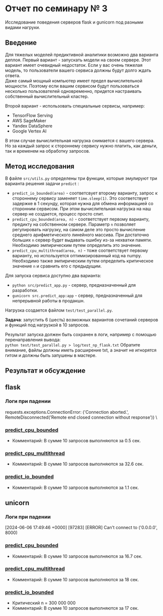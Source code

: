 # Отчет по семинару № 3
Исследование поведения серверов flask и gunicorn под разными видами нагруки.  

## Введение
Для тяжелых моделей предиктивной аналитики возможно два варианта деплоя. 
Первый вариант - запускать модели на своем сервере. 
Этот вариант имеет очевидный недостаток. 
Если у вас очень тяжелая модель, то пользователи вашего сервиса должны будут долго ждать ответа.  
Даже самый мощный компьютер имеет предел вычислительной мощности. 
Поэтому если вашим сервисом будут пользоваться несколько пользователей одновременно, придется настраивать собственный вычислительный кластер. 

Второй вариант - использовать специальные сервисы, например:  
- TensorFlow Serving
- AWS SageMaker
- Yandex DataSphere
- Google Vertex AI

В этом случае вычислительная нагрузка снимается с вашего сервера. 
Но за каждый запрос к стороннему сервису нужно платить, как деньги, так и временем на обработку запросов. 

## Метод исследования
В файле `src/utils.py` определены три функции, которые эмулируют три варианта решения задачи `predict` :
- `predict_io_bounded(area)` - соответсвует второму варианту, запрос к стороннему сервису заменяет `time.sleep(1)`. 
Это соответствует задержке в 1 секунду, которая нужна для обмена информацией со сторонним сервисом. 
При этом вычислительная нагрузка на наш сервер не создается, процесс просто спит. 
- `predict_cpu_bounded(area, n)` - соответствует первому варианту, предикту на собственном сервере. 
Параметр `n` позволяет регулировать нагрузку, на самом деле это просто вычисление среднего арифметического линейного массива. 
При достаточно больших `n` сервер будет выдавать ошибку из-за нехватки памяти. 
Необходимо эмпирическим путем определить это значение. 
- `predict_cpu_multithread(area, n)` - тоже соответствует первому варианту, но используется оптимизированный код на numpy. 
Необходимо также эмпирическим путем определить критическое значение `n` и сравнить его с предыдущим. 

Для запуска сервиса доступно два варианта: 
- `python src/predict_app.py` - сервер, предназначенный для разработки. 
- `gunicorn src.predict_app:app` - сервер, предназначенный для непрерывной работы в продакшн. 

Нагрузка создается файлом `test/test_parallel.py`.  

**Задача**: запустить 6 (шесть) возможных вариантов сочетаний серверов и функций под нагрузкой в 10 запросов. 

Результат запуска должен быть сохранен в логи, например с помощью перенаправления вывода:  
`python test/test_parallel.py > log/test_np_flask.txt` 
Обратите внимание, файлы должны иметь расширение txt, а значит не игнорятся гитом и должны быть запушены в мастере.  

## Результат и обсуждение
## flask
### Логи при падении
requests.exceptions.ConnectionError: ('Connection aborted.', RemoteDisconnected('Remote end closed connection without response')) \

### [predict_cpu_bounded](../log/test_np_flask_1.txt)
- Комментарий: В сумме 10 запросов выполняются за 0.5 сек.

### [predict_cpu_multithread](../log/test_np_flask_2.txt)
- Комментарий: В сумме 10 запросов выполняются за 32.6 сек.

### [predict_io_bounded](../log/test_np_flask_3.txt)
- Комментарий: В сумме 10 запросов выполняются за 1.1 сек.

## unicorn
### Логи при падении
[2024-06-06 17:49:46 +0000] [97283] [ERROR] Can't connect to ('0.0.0.0', 8000)

### [predict_cpu_bounded](../log/test_np_unicorn_1.txt)
- Комментарий: В сумме 10 запросов выполняются за 16.7 сек.

### [predict_cpu_multithread](../log/test_np_unicorn_2.txt)
- Комментарий: В сумме 10 запросов выполняются за 18 сек.

### [predict_io_bounded](../log/test_np_unicorn_3.txt)
- Критический n = 300 000 000
- Комментарий: В сумме 10 запросов выполняются за 17 сек.
